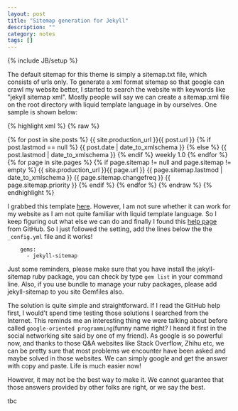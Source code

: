 ```yaml
---
layout: post
title: "Sitemap generation for Jekyll"
description: ""
category: notes 
tags: []
---
```

{% include JB/setup %}

The default sitemap for this theme is simply a sitemap.txt file, which consists of urls only. To generate a xml format sitemap so that google can crawl my website better, I started to search the website with keywords like "jekyll sitemap xml". Mostly people will say we can create a sitemap.xml file on the root directory with liquid template language in by ourselves. One sample is shown below:


{% highlight xml %}
{% raw %}
<?xml version="1.0" encoding="UTF-8"?>
<urlset xmlns="http://www.sitemaps.org/schemas/sitemap/0.9">
  {% for post in site.posts %}
      <url>
        <loc>{{ site.production_url }}{{ post.url }}</loc>
        {% if post.lastmod == null %}
          <lastmod>{{ post.date | date_to_xmlschema }}</lastmod>
        {% else %}
          <lastmod>{{ post.lastmod | date_to_xmlschema }}</lastmod>
        {% endif %}
        <changefreq>weekly</changefreq>
        <priority>1.0</priority>
      </url>
  {% endfor %}
  {% for page in site.pages %}
    {% if page.sitemap != null and page.sitemap != empty %}
      <url>
        <loc>{{ site.production_url }}{{ page.url }}</loc>
        <lastmod>{{ page.sitemap.lastmod | date_to_xmlschema }}</lastmod>
        <changefreq>{{ page.sitemap.changefreq }}</changefreq>
        <priority>{{ page.sitemap.priority }}</priority>
      </url>
    {% endif %}
  {% endfor %}
</urlset>
{% endraw %}
{% endhighlight %}

I grabbed this template [here](http://davidensinger.com/2013/03/generating-a-sitemap-in-jekyll-without-a-plugin/). However, I am not sure whether it can work for my website as I am not quite familiar with liquid template language. So I keep figuring out what else we can do and finally I found this [help page](https://help.github.com/articles/sitemaps-for-github-pages) from GitHub. So I just followed the setting, add the lines below the the `_config.yml` file and it works!

```
    gems:
      - jekyll-sitemap
```

Just some reminders, please make sure that you have install the jekyll-sitemap ruby package, you can check by type `gem list` in your command line. Also, if you use bundle to manage your ruby packages, please add jekyll-sitemap to you site Gemfiles also.

The solution is quite simple and straightforward. If I read the GitHub help first, I would't spend time testing those solutions I searched from the Internet. This reminds me an interesting thing we were talking about before called `google-oriented programming`(funny name right? I heard it first in the social networking site said by one of my friend). As google is so powerful now, and thanks to those Q&A websites like Stack Overflow, Zhihu etc, we can be pretty sure that most problems we encounter have been asked and maybe solved in those websites. We can simply google and get the answer with copy and paste. Life is much easier now!

However, it may not be the best way to make it. We cannot guarantee that those answers provided by other folks are right, or we say the best.

tbc
